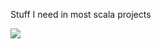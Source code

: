 Stuff I need in most scala projects

[![](https://jitpack.io/v/lichess-org/scalalib.svg)](https://jitpack.io/#lichess-org/scalalib)
